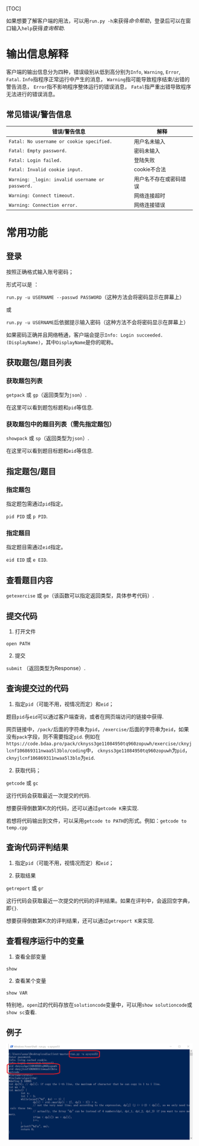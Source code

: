 [TOC]

如果想要了解客户端的用法，可以用`run.py -h`来获得*命令帮助*，登录后可以在窗口输入`help`获得*查询帮助*.

# 输出信息解释
客户端的输出信息分为四种，错误级别从低到高分别为`Info`, `Warning`, `Error`, `Fatal`.
`Info`指程序正常运行中产生的消息，
`Warning`指可能导致程序结束/出错的警告消息，
`Error`指不影响程序整体运行的错误消息，
`Fatal`指严重出错导致程序无法进行的错误消息。

## 常见错误/警告信息
|错误/警告信息|解释|
|-------------------------------|---------------------|
|`Fatal: No username or cookie specified.`|用户名未输入|
|`Fatal: Empty password.`|密码未输入|
|`Fatal: Login failed.`|登陆失败|
|`Fatal: Invalid cookie input.`|cookie不合法|
|`Warning: _login: invalid username or password.`|用户名不存在或密码错误|
|`Warning: Connect timeout.`|网络连接超时|
|`Warning: Connection error.`|网络连接错误|

# 常用功能

## 登录

按照正确格式输入账号密码；

形式可以是 ：

`run.py -u USERNAME --passwd PASSWORD`（这种方法会将密码显示在屏幕上）

或

`run.py -u USERNAME`后依据提示输入密码（这种方法不会将密码显示在屏幕上）

如果密码正确并且网络畅通，客户端会提示`Info: Login succeeded.(DisplayName)`，其中`DisplayName`是你的昵称。

## 获取题包/题目列表

### 获取题包列表

`getpack` 或 `gp`（返回类型为`json`）.

在这里可以看到题包标题和`pid`等信息.

### 获取题包中的题目列表（需先指定题包）

`showpack` 或 `sp`（返回类型为`json`）.

在这里可以看到题目标题和`eid`等信息.

## 指定题包/题目

### 指定题包

指定题包需通过`pid`指定。

`pid PID` 或 `p PID`.

### 指定题目

指定题目需通过`eid`指定。

`eid EID` 或 `e EID`.

## 查看题目内容

`getexercise` 或 `ge`（该函数可以指定返回类型，具体参考代码）.

## 提交代码

1. 打开文件

`open PATH`

2. 提交

`submit` （返回类型为Response）.

## 查询提交过的代码

1. 指定`pid`（可能不用，视情况而定）和`eid`；

题目`pid`与`eid`可以通过客户端查询，或者在网页端访问的链接中获得.

网页链接中，`/pack/`后面的字符串为`pid`，`/exercise/`后面的字符串为`eid`，如果没有`pack`字段，则不需要指定`pid`.
例如在`https://code.bdaa.pro/pack/cknyss3ge11084950tq960zopuwh/exercise/cknyjlcnf106869311nwaa5l3blo/coding`中，
`cknyss3ge11084950tq960zopuwh`为`pid`，
`cknyjlcnf106869311nwaa5l3blo`为`eid`.

2. 获取代码；

`getcode` 或 `gc`

这行代码会获取最近一次提交的代码.

想要获得倒数第K次的代码，还可以通过`getcode K`来实现.

若想将代码输出到文件，可以采用`getcode to PATH`的形式。例如：`getcode to temp.cpp`

## 查询代码评判结果

1. 指定`pid`（可能不用，视情况而定）和`eid`；

2. 获取结果

`getreport` 或 `gr`

这行代码会获取最近一次提交的代码的评判结果。如果在评判中，会返回空字典，即`{}`.

想要获得倒数第K次的评判结果，还可以通过`getreport K`来实现.

## 查看程序运行中的变量

1. 查看全部变量

`show`

2. 查看某个变量

`show VAR`

特别地，`open`过的代码存放在`solutioncode`变量中，可以用`show solutioncode`或`show sc`查看.

## 例子

![avatar](./help/example.png)

